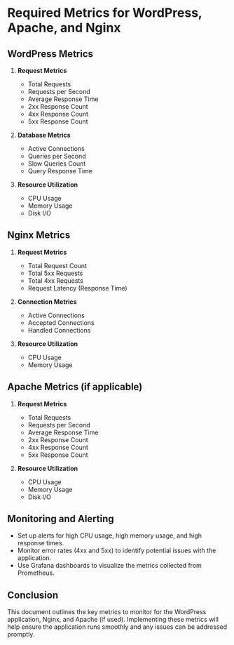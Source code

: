 # Required Metrics for WordPress, Apache, and Nginx

## WordPress Metrics
1. **Request Metrics**
   - Total Requests
   - Requests per Second
   - Average Response Time
   - 2xx Response Count
   - 4xx Response Count
   - 5xx Response Count

2. **Database Metrics**
   - Active Connections
   - Queries per Second
   - Slow Queries Count
   - Query Response Time

3. **Resource Utilization**
   - CPU Usage
   - Memory Usage
   - Disk I/O

## Nginx Metrics
1. **Request Metrics**
   - Total Request Count
   - Total 5xx Requests
   - Total 4xx Requests
   - Request Latency (Response Time)

2. **Connection Metrics**
   - Active Connections
   - Accepted Connections
   - Handled Connections

3. **Resource Utilization**
   - CPU Usage
   - Memory Usage

## Apache Metrics (if applicable)
1. **Request Metrics**
   - Total Requests
   - Requests per Second
   - Average Response Time
   - 2xx Response Count
   - 4xx Response Count
   - 5xx Response Count

2. **Resource Utilization**
   - CPU Usage
   - Memory Usage
   - Disk I/O

## Monitoring and Alerting
- Set up alerts for high CPU usage, high memory usage, and high response times.
- Monitor error rates (4xx and 5xx) to identify potential issues with the application.
- Use Grafana dashboards to visualize the metrics collected from Prometheus.

## Conclusion
This document outlines the key metrics to monitor for the WordPress application, Nginx, and Apache (if used). Implementing these metrics will help ensure the application runs smoothly and any issues can be addressed promptly.